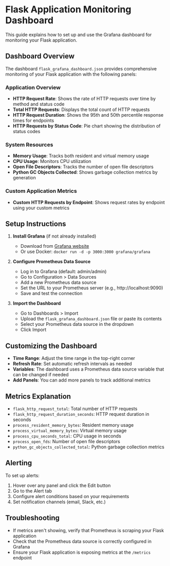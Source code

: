 # Flask Application Monitoring Dashboard

This guide explains how to set up and use the Grafana dashboard for monitoring your Flask application.

## Dashboard Overview

The dashboard `flask_grafana_dashboard.json` provides comprehensive monitoring of your Flask application with the following panels:

### Application Overview
- **HTTP Request Rate**: Shows the rate of HTTP requests over time by method and status code
- **Total HTTP Requests**: Displays the total count of HTTP requests
- **HTTP Request Duration**: Shows the 95th and 50th percentile response times for endpoints
- **HTTP Requests by Status Code**: Pie chart showing the distribution of status codes

### System Resources
- **Memory Usage**: Tracks both resident and virtual memory usage
- **CPU Usage**: Monitors CPU utilization
- **Open File Descriptors**: Tracks the number of open file descriptors
- **Python GC Objects Collected**: Shows garbage collection metrics by generation

### Custom Application Metrics
- **Custom HTTP Requests by Endpoint**: Shows request rates by endpoint using your custom metrics

## Setup Instructions

1. **Install Grafana** (if not already installed)
   - Download from [Grafana website](https://grafana.com/grafana/download)
   - Or use Docker: `docker run -d -p 3000:3000 grafana/grafana`

2. **Configure Prometheus Data Source**
   - Log in to Grafana (default: admin/admin)
   - Go to Configuration > Data Sources
   - Add a new Prometheus data source
   - Set the URL to your Prometheus server (e.g., http://localhost:9090)
   - Save and test the connection

3. **Import the Dashboard**
   - Go to Dashboards > Import
   - Upload the `flask_grafana_dashboard.json` file or paste its contents
   - Select your Prometheus data source in the dropdown
   - Click Import

## Customizing the Dashboard

- **Time Range**: Adjust the time range in the top-right corner
- **Refresh Rate**: Set automatic refresh intervals as needed
- **Variables**: The dashboard uses a Prometheus data source variable that can be changed if needed
- **Add Panels**: You can add more panels to track additional metrics

## Metrics Explanation

- `flask_http_request_total`: Total number of HTTP requests
- `flask_http_request_duration_seconds`: HTTP request duration in seconds
- `process_resident_memory_bytes`: Resident memory usage
- `process_virtual_memory_bytes`: Virtual memory usage
- `process_cpu_seconds_total`: CPU usage in seconds
- `process_open_fds`: Number of open file descriptors
- `python_gc_objects_collected_total`: Python garbage collection metrics

## Alerting

To set up alerts:

1. Hover over any panel and click the Edit button
2. Go to the Alert tab
3. Configure alert conditions based on your requirements
4. Set notification channels (email, Slack, etc.)

## Troubleshooting

- If metrics aren't showing, verify that Prometheus is scraping your Flask application
- Check that the Prometheus data source is correctly configured in Grafana
- Ensure your Flask application is exposing metrics at the `/metrics` endpoint